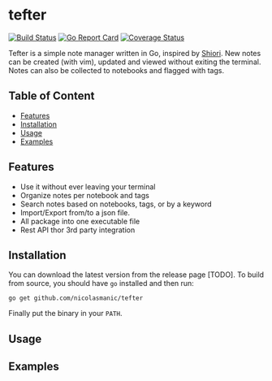 # tefter
[![Build Status](https://travis-ci.org/nicolasmanic/tefter.svg?branch=master)](https://travis-ci.org/nicolasmanic/tefter)
[![Go Report Card](https://goreportcard.com/badge/github.com/nicolasmanic/tefter)](https://goreportcard.com/report/github.com/nicolasmanic/tefter)
[![Coverage Status](https://coveralls.io/repos/github/nicolasmanic/tefter/badge.svg?branch=master)](https://coveralls.io/github/nicolasmanic/tefter?branch=master)

Tefter is a simple note manager written in Go, inspired by [Shiori](https://github.com/RadhiFadlillah/shiori).
New notes can be created (with vim), updated and viewed without exiting the terminal.
Notes can also be collected to notebooks and flagged with tags.

## Table of Content
- [Features](#features)
- [Installation](#installation)
- [Usage](#usage)
- [Examples](#examples)

## Features
- Use it without ever leaving your terminal
- Organize notes per notebook and tags
- Search notes based on notebooks, tags, or by a keyword
- Import/Export from/to a json file.
- All package into one executable file
- Rest API thor 3rd party integration

## Installation

You can download the latest version from the release page [TODO]. To build from source, you should have `go` installed and then run:
```
go get github.com/nicolasmanic/tefter
```
Finally put the binary in your `PATH`.

## Usage


## Examples

